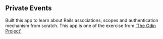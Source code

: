 ## Private Events

Built this app to learn about Rails associations, scopes and authentication mechanism from scratch. This app is one of the exercise from ['The Odin Project'](http://www.theodinproject.com/ruby-on-rails/associations)